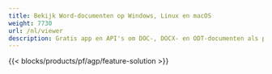 ```yaml
---
title: Bekijk Word-documenten op Windows, Linux en macOS 
weight: 7730
url: /nl/viewer
description: Gratis app en API's om DOC-, DOCX- en ODT-documenten als pagina's te bekijken
---
```


{{< blocks/products/pf/agp/feature-solution >}} 

